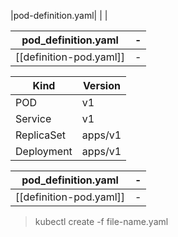 |pod-definition.yaml|
| |

| pod_definition.yaml| - |
| - | - |
|[[definition-pod.yaml]]|-|


| Kind |  Version|
|-|-|
|POD | v1 |
| Service | v1|
| ReplicaSet | apps/v1|
| Deployment | apps/v1|

| pod_definition.yaml| - |
| - | - |
|[[definition-pod.yaml]]|-|

> kubectl create -f file-name.yaml 

